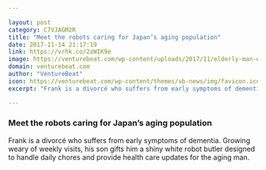 ```yaml
---

layout: post
category: C7VJAGM2R
title: "Meet the robots caring for Japan’s aging population"
date: 2017-11-14 21:17:19
link: https://vrhk.co/2zWIK9e
image: https://venturebeat.com/wp-content/uploads/2017/11/elderly-man-e1510677885656.jpeg?fit=780%2C519&strip=all
domain: venturebeat.com
author: "VentureBeat"
icon: https://venturebeat.com/wp-content/themes/vb-news/img/favicon.ico
excerpt: "Frank is a divorcé who suffers from early symptoms of dementia. Growing weary of weekly visits, his son gifts him a shiny white robot butler designed to handle daily chores and provide health care updates for the aging man."

---
```


### Meet the robots caring for Japan’s aging population

Frank is a divorcé who suffers from early symptoms of dementia. Growing weary of weekly visits, his son gifts him a shiny white robot butler designed to handle daily chores and provide health care updates for the aging man.